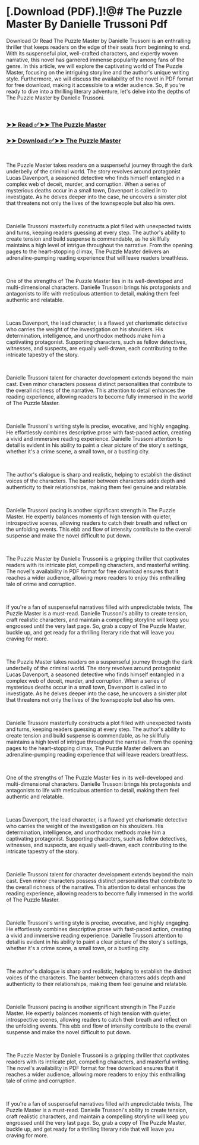 # [.Download (PDF).]!@# The Puzzle Master By Danielle Trussoni Pdf

<p>Download Or Read The Puzzle Master by Danielle Trussoni is an enthralling thriller that keeps readers on the edge of their seats from beginning to end. With its suspenseful plot, well-crafted characters, and expertly woven narrative, this novel has garnered immense popularity among fans of the genre. In this article, we will explore the captivating world of The Puzzle Master, focusing on the intriguing storyline and the author's unique writing style. Furthermore, we will discuss the availability of the novel in PDF format for free download, making it accessible to a wider audience. So, if you're ready to dive into a thrilling literary adventure, let's delve into the depths of The Puzzle Master by Danielle Trussoni.</p>
<p>&nbsp;</p>

### [➤➤ Read ✅➤➤ The Puzzle Master](https://pdf2worldwide.blogspot.com/id/62121610)

### [➤➤ Download ✅➤➤ The Puzzle Master](https://pdf2worldwide.blogspot.com/id/62121610)

<p>&nbsp;</p>
<p>The Puzzle Master takes readers on a suspenseful journey through the dark underbelly of the criminal world. The story revolves around protagonist Lucas Davenport, a seasoned detective who finds himself entangled in a complex web of deceit, murder, and corruption. When a series of mysterious deaths occur in a small town, Davenport is called in to investigate. As he delves deeper into the case, he uncovers a sinister plot that threatens not only the lives of the townspeople but also his own.</p>
<p>&nbsp;</p>
<p>Danielle Trussoni masterfully constructs a plot filled with unexpected twists and turns, keeping readers guessing at every step. The author's ability to create tension and build suspense is commendable, as he skillfully maintains a high level of intrigue throughout the narrative. From the opening pages to the heart-stopping climax, The Puzzle Master delivers an adrenaline-pumping reading experience that will leave readers breathless.</p>
<p>&nbsp;</p>
<p>One of the strengths of The Puzzle Master lies in its well-developed and multi-dimensional characters. Danielle Trussoni brings his protagonists and antagonists to life with meticulous attention to detail, making them feel authentic and relatable.</p>
<p>&nbsp;</p>
<p>Lucas Davenport, the lead character, is a flawed yet charismatic detective who carries the weight of the investigation on his shoulders. His determination, intelligence, and unorthodox methods make him a captivating protagonist. Supporting characters, such as fellow detectives, witnesses, and suspects, are equally well-drawn, each contributing to the intricate tapestry of the story.</p>
<p>&nbsp;</p>
<p>Danielle Trussoni talent for character development extends beyond the main cast. Even minor characters possess distinct personalities that contribute to the overall richness of the narrative. This attention to detail enhances the reading experience, allowing readers to become fully immersed in the world of The Puzzle Master.</p>
<p>&nbsp;</p>
<p>Danielle Trussoni's writing style is precise, evocative, and highly engaging. He effortlessly combines descriptive prose with fast-paced action, creating a vivid and immersive reading experience. Danielle Trussoni attention to detail is evident in his ability to paint a clear picture of the story's settings, whether it's a crime scene, a small town, or a bustling city.</p>
<p>&nbsp;</p>
<p>The author's dialogue is sharp and realistic, helping to establish the distinct voices of the characters. The banter between characters adds depth and authenticity to their relationships, making them feel genuine and relatable.</p>
<p>&nbsp;</p>
<p>Danielle Trussoni pacing is another significant strength in The Puzzle Master. He expertly balances moments of high tension with quieter, introspective scenes, allowing readers to catch their breath and reflect on the unfolding events. This ebb and flow of intensity contribute to the overall suspense and make the novel difficult to put down.</p>
<p>&nbsp;</p>
<p>The Puzzle Master by Danielle Trussoni is a gripping thriller that captivates readers with its intricate plot, compelling characters, and masterful writing. The novel's availability in PDF format for free download ensures that it reaches a wider audience, allowing more readers to enjoy this enthralling tale of crime and corruption.</p>
<p>&nbsp;</p>
<p>If you're a fan of suspenseful narratives filled with unpredictable twists, The Puzzle Master is a must-read. Danielle Trussoni's ability to create tension, craft realistic characters, and maintain a compelling storyline will keep you engrossed until the very last page. So, grab a copy of The Puzzle Master, buckle up, and get ready for a thrilling literary ride that will leave you craving for more.</p>
<p>&nbsp;</p>
<p>The Puzzle Master takes readers on a suspenseful journey through the dark underbelly of the criminal world. The story revolves around protagonist Lucas Davenport, a seasoned detective who finds himself entangled in a complex web of deceit, murder, and corruption. When a series of mysterious deaths occur in a small town, Davenport is called in to investigate. As he delves deeper into the case, he uncovers a sinister plot that threatens not only the lives of the townspeople but also his own.</p>
<p>&nbsp;</p>
<p>Danielle Trussoni masterfully constructs a plot filled with unexpected twists and turns, keeping readers guessing at every step. The author's ability to create tension and build suspense is commendable, as he skillfully maintains a high level of intrigue throughout the narrative. From the opening pages to the heart-stopping climax, The Puzzle Master delivers an adrenaline-pumping reading experience that will leave readers breathless.</p>
<p>&nbsp;</p>
<p>One of the strengths of The Puzzle Master lies in its well-developed and multi-dimensional characters. Danielle Trussoni brings his protagonists and antagonists to life with meticulous attention to detail, making them feel authentic and relatable.</p>
<p>&nbsp;</p>
<p>Lucas Davenport, the lead character, is a flawed yet charismatic detective who carries the weight of the investigation on his shoulders. His determination, intelligence, and unorthodox methods make him a captivating protagonist. Supporting characters, such as fellow detectives, witnesses, and suspects, are equally well-drawn, each contributing to the intricate tapestry of the story.</p>
<p>&nbsp;</p>
<p>Danielle Trussoni talent for character development extends beyond the main cast. Even minor characters possess distinct personalities that contribute to the overall richness of the narrative. This attention to detail enhances the reading experience, allowing readers to become fully immersed in the world of The Puzzle Master.</p>
<p>&nbsp;</p>
<p>Danielle Trussoni's writing style is precise, evocative, and highly engaging. He effortlessly combines descriptive prose with fast-paced action, creating a vivid and immersive reading experience. Danielle Trussoni attention to detail is evident in his ability to paint a clear picture of the story's settings, whether it's a crime scene, a small town, or a bustling city.</p>
<p>&nbsp;</p>
<p>The author's dialogue is sharp and realistic, helping to establish the distinct voices of the characters. The banter between characters adds depth and authenticity to their relationships, making them feel genuine and relatable.</p>
<p>&nbsp;</p>
<p>Danielle Trussoni pacing is another significant strength in The Puzzle Master. He expertly balances moments of high tension with quieter, introspective scenes, allowing readers to catch their breath and reflect on the unfolding events. This ebb and flow of intensity contribute to the overall suspense and make the novel difficult to put down.</p>
<p>&nbsp;</p>
<p>The Puzzle Master by Danielle Trussoni is a gripping thriller that captivates readers with its intricate plot, compelling characters, and masterful writing. The novel's availability in PDF format for free download ensures that it reaches a wider audience, allowing more readers to enjoy this enthralling tale of crime and corruption.</p>
<p>&nbsp;</p>
<p>If you're a fan of suspenseful narratives filled with unpredictable twists, The Puzzle Master is a must-read. Danielle Trussoni's ability to create tension, craft realistic characters, and maintain a compelling storyline will keep you engrossed until the very last page. So, grab a copy of The Puzzle Master, buckle up, and get ready for a thrilling literary ride that will leave you craving for more.</p>
<p>&nbsp;</p>
